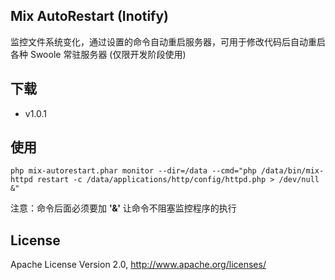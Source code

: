 ## Mix AutoRestart (Inotify)

监控文件系统变化，通过设置的命令自动重启服务器，可用于修改代码后自动重启各种 Swoole 常驻服务器 (仅限开发阶段使用)


## 下载

- v1.0.1

## 使用

```
php mix-autorestart.phar monitor --dir=/data --cmd="php /data/bin/mix-httpd restart -c /data/applications/http/config/httpd.php > /dev/null &"
```

注意：命令后面必须要加 **'&'** 让命令不阻塞监控程序的执行

## License

Apache License Version 2.0, http://www.apache.org/licenses/

